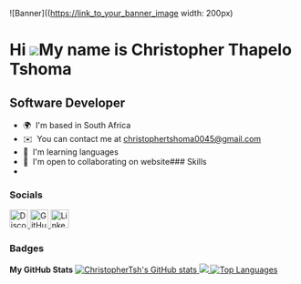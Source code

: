 ![Banner](([https://link_to_your_banner_image](https://github.com/ChristopherTsh/ChristopherTsh/blob/main/Untitled.png) width: 200px)


Hi ![](https://user-images.githubusercontent.com/18350557/176309783-0785949b-9127-417c-8b55-ab5a4333674e.gif)My name is Christopher Thapelo Tshoma
==================================================================================================================================================

Software Developer
------------------



*   🌍  I'm based in South Africa
*   ✉️  You can contact me at [christophertshoma0045@gmail.com](mailto:christophertshoma0045@gmail.com)
*   🧠  I'm learning languages
*   🤝  I'm open to collaborating on website### Skills
*   
### Socials

<p align="left">
    <a href="https://discord.com/users/chris_0045" target="_blank" rel="noreferrer">
        <img src="https://raw.githubusercontent.com/danielcranney/readme-generator/main/public/icons/socials/discord.svg" width="32" height="32" alt="Discord">
    </a>
    <a href="https://www.github.com/ChristopherTsh" target="_blank" rel="noreferrer">
        <img src="https://raw.githubusercontent.com/danielcranney/readme-generator/main/public/icons/socials/github.svg" width="32" height="32" alt="GitHub">
    </a>
    <a href="https://www.linkedin.com/in/christopher-tshoma-2553842b3/" target="_blank" rel="noreferrer">
        <img src="https://raw.githubusercontent.com/danielcranney/readme-generator/main/public/icons/socials/linkedin.svg" width="32" height="32" alt="LinkedIn">
    </a>
</p>

### Badges
**My GitHub Stats**
<a href="http://www.github.com/ChristopherTsh">
    <img src="https://github-readme-stats.vercel.app/api?username=ChristopherTsh&show_icons=true&hide=&count_private=true&title_color=0891b2&text_color=0f172a&icon_color=0891b2&bg_color=ffffff&hide_border=true&show_icons=true" alt="ChristopherTsh's GitHub stats">
</a>
<a href="http://www.github.com/ChristopherTsh">
    <img src="https://github-readme-streak-stats.herokuapp.com/?user=ChristopherTsh&stroke=0f172a&background=ffffff&ring=0891b2&fire=0891b2&currStreakNum=0f172a&currStreakLabel=0891b2&sideNums=0f172a&sideLabels=0f172a&dates=0f172a&hide_border=true">
</a>
<a href="https://github.com/ChristopherTsh" align="left">
    <img src="https://github-readme-stats.vercel.app/api/top-langs/?username=ChristopherTsh&langs_count=10&title_color=0891b2&text_color=0f172a&icon_color=0891b2&bg_color=ffffff&hide_border=true&locale=en&custom_title=Top%20%Languages" alt="Top Languages">
</a>



